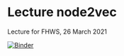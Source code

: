 # Lecture node2vec

Lecture for FHWS, 26 March 2021

[![Binder](https://mybinder.org/badge_logo.svg)](https://mybinder.org/v2/gh/mgswiss15/lecture_node2vec/HEAD?filepath=node2vec.ipynb)
